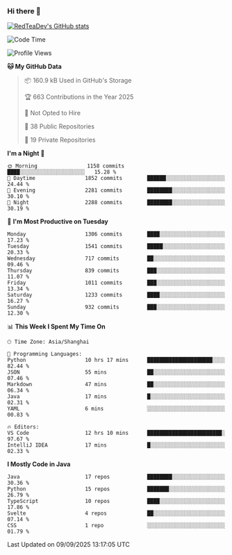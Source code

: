 ### Hi there 👋

<!--
**RedTeaDev/RedTeaDev** is a ✨ _special_ ✨ repository because its `README.md` (this file) appears on your GitHub profile.

Here are some ideas to get you started:

- 🔭 I’m currently working on ...
- 🌱 I’m currently learning ...
- 👯 I’m looking to collaborate on ...
- 🤔 I’m looking for help with ...
- 💬 Ask me about ...
- 📫 How to reach me: ...
- 😄 Pronouns: ...
- ⚡ Fun fact: ...
-->

<!--
[![wakatime](https://wakatime.com/badge/user/6b101ed0-04c0-4490-9283-eb61f2efff96.svg)](https://wakatime.com/@6b101ed0-04c0-4490-9283-eb61f2efff96)
!-->

[![RedTeaDev's GitHub stats](https://github-readme-stats.vercel.app/api?username=RedTeaDev\&include_all_commits=true)](https://github.com/anuraghazra/github-readme-stats)
<!--
[![willianrod's wakatime stats](https://github-readme-stats.vercel.app/api/wakatime?username=RedTeaDev)](https://github.com/anuraghazra/github-readme-stats)
!-->
<!--START_SECTION:waka-->
![Code Time](http://img.shields.io/badge/Code%20Time-3%2C491%20hrs%201%20min-blue)

![Profile Views](http://img.shields.io/badge/Profile%20Views-0-blue)

**🐱 My GitHub Data** 

> 📦 160.9 kB Used in GitHub's Storage 
 > 
> 🏆 663 Contributions in the Year 2025
 > 
> 🚫 Not Opted to Hire
 > 
> 📜 38 Public Repositories 
 > 
> 🔑 19 Private Repositories 
 > 
**I'm a Night 🦉** 

```text
🌞 Morning                1158 commits        ████░░░░░░░░░░░░░░░░░░░░░   15.28 % 
🌆 Daytime                1852 commits        ██████░░░░░░░░░░░░░░░░░░░   24.44 % 
🌃 Evening                2281 commits        ████████░░░░░░░░░░░░░░░░░   30.10 % 
🌙 Night                  2288 commits        ████████░░░░░░░░░░░░░░░░░   30.19 % 
```
📅 **I'm Most Productive on Tuesday** 

```text
Monday                   1306 commits        ████░░░░░░░░░░░░░░░░░░░░░   17.23 % 
Tuesday                  1541 commits        █████░░░░░░░░░░░░░░░░░░░░   20.33 % 
Wednesday                717 commits         ██░░░░░░░░░░░░░░░░░░░░░░░   09.46 % 
Thursday                 839 commits         ███░░░░░░░░░░░░░░░░░░░░░░   11.07 % 
Friday                   1011 commits        ███░░░░░░░░░░░░░░░░░░░░░░   13.34 % 
Saturday                 1233 commits        ████░░░░░░░░░░░░░░░░░░░░░   16.27 % 
Sunday                   932 commits         ███░░░░░░░░░░░░░░░░░░░░░░   12.30 % 
```


📊 **This Week I Spent My Time On** 

```text
🕑︎ Time Zone: Asia/Shanghai

💬 Programming Languages: 
Python                   10 hrs 17 mins      █████████████████████░░░░   82.44 % 
JSON                     55 mins             ██░░░░░░░░░░░░░░░░░░░░░░░   07.46 % 
Markdown                 47 mins             ██░░░░░░░░░░░░░░░░░░░░░░░   06.34 % 
Java                     17 mins             █░░░░░░░░░░░░░░░░░░░░░░░░   02.31 % 
YAML                     6 mins              ░░░░░░░░░░░░░░░░░░░░░░░░░   00.83 % 

🔥 Editors: 
VS Code                  12 hrs 10 mins      ████████████████████████░   97.67 % 
IntelliJ IDEA            17 mins             █░░░░░░░░░░░░░░░░░░░░░░░░   02.33 % 
```

**I Mostly Code in Java** 

```text
Java                     17 repos            ████████░░░░░░░░░░░░░░░░░   30.36 % 
Python                   15 repos            ███████░░░░░░░░░░░░░░░░░░   26.79 % 
TypeScript               10 repos            ████░░░░░░░░░░░░░░░░░░░░░   17.86 % 
Svelte                   4 repos             ██░░░░░░░░░░░░░░░░░░░░░░░   07.14 % 
CSS                      1 repo              ░░░░░░░░░░░░░░░░░░░░░░░░░   01.79 % 
```




 Last Updated on 09/09/2025 13:17:05 UTC
<!--END_SECTION:waka-->


